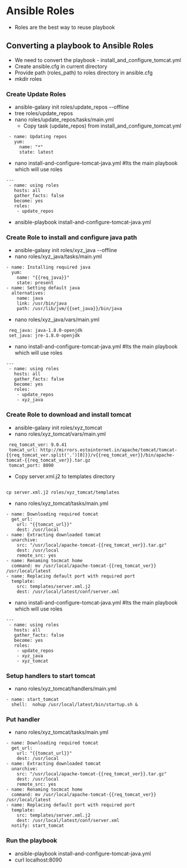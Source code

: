 # Ansible Roles
 - Roles are the best way to reuse playbook


## Converting a playbook to Ansible Roles
 - We need to convert the playbook - install_and_configure_tomcat.yml
 - Create ansible.cfg in current directory
 - Provide path (roles_path) to roles directory in ansible.cfg
 - mkdir roles

### Create Update Roles
 - ansible-galaxy init roles/update_repos --offline
 - tree roles/update_repos
 - nano roles/update_repos/tasks/main.yml
   - Copy task (update_repos) from install_and_configure_tomcat.yml

```
 - name: Updating repos
   yum:
     name: "*"
     state: latest
```

 - nano install-and-configure-tomcat-java.yml    #Its the main playbook which will use roles

```
---
 - name: using roles
   hosts: all
   gather_facts: false
   become: yes
   roles:
    - update_repos
```

 - ansible-playbook install-and-configure-tomcat-java.yml

### Create Role to install and configure java path
 - ansible-galaxy init roles/xyz_java --offline
 - nano roles/xyz_java/tasks/main.yml

```
- name: Installing required java
  yum:
    name: "{{req_java}}"
    state: present
- name: Setting default java
  alternatives:
    name: java
    link: /usr/bin/java
    path: /usr/lib/jvm/{{set_java}}/bin/java
```

 - nano roles/xyz_java/vars/main.yml

```
 req_java: java-1.8.0-openjdk
 set_java: jre-1.8.0-openjdk
```

 - nano install-and-configure-tomcat-java.yml    #Its the main playbook which will use roles

```
---
 - name: using roles
   hosts: all
   gather_facts: false
   become: yes
   roles:
    - update_repos
    - xyz_java
```

### Create Role to download and install tomcat
 - ansible-galaxy init roles/xyz_tomcat
 - nano roles/xyz_tomcat/vars/main.yml

```
 req_tomcat_ver: 9.0.41
 tomcat_url: http://mirrors.estointernet.in/apache/tomcat/tomcat-{{req_tomcat_ver.split('.')[0]}}/v{{req_tomcat_ver}}/bin/apache-tomcat-{{req_tomcat_ver}}.tar.gz
 tomcat_port: 8090
```
 - Copy server.xml.j2 to templates directory

```

cp server.xml.j2 roles/xyz_tomcat/templates

```

 - nano roles/xyz_tomcat/tasks/main.yml

```
- name: Downloading required tomcat
  get_url:
    url: "{{tomcat_url}}"
    dest: /usr/local
- name: Extracting downloaded tomcat
  unarchive:
    src: "/usr/local/apache-tomcat-{{req_tomcat_ver}}.tar.gz"
    dest: /usr/local
    remote_src: yes
- name: Renaming tocmcat home
  command: mv /usr/local/apache-tomcat-{{req_tomcat_ver}} /usr/local/latest
- name: Replacing default port with required port
  template:
    src: templates/server.xml.j2
    dest: /usr/local/latest/conf/server.xml
```

 - nano install-and-configure-tomcat-java.yml    #Its the main playbook which will use roles

```all
---
 - name: using roles
   hosts: all
   gather_facts: false
   become: yes
   roles:
    - update_repos
    - xyz_java
    - xyz_tomcat
```

### Setup handlers to start tomcat
 - nano roles/xyz_tomcat/handlers/main.yml

```
- name: start_tomcat
  shell:  nohup /usr/local/latest/bin/startup.sh &
```

### Put handler
- nano roles/xyz_tomcat/tasks/main.yml

```
- name: Downloading required tomcat
  get_url:
    url: "{{tomcat_url}}"
    dest: /usr/local
- name: Extracting downloaded tomcat
  unarchive:
    src: "/usr/local/apache-tomcat-{{req_tomcat_ver}}.tar.gz"
    dest: /usr/local
    remote_src: yes
- name: Renaming tocmcat home
  command: mv /usr/local/apache-tomcat-{{req_tomcat_ver}} /usr/local/latest
- name: Replacing default port with required port
  template:
    src: templates/server.xml.j2
    dest: /usr/local/latest/conf/server.xml
  notify: start_tomcat
```

### Run the playbook
 - ansible-playbook install-and-configure-tomcat-java.yml
 - curl localhost:8090
